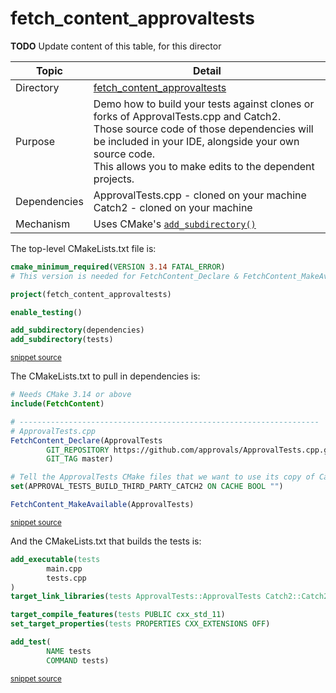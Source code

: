 <!--
GENERATED FILE - DO NOT EDIT
This file was generated by [MarkdownSnippets](https://github.com/SimonCropp/MarkdownSnippets).
Source File: /fetch_content_approvaltests/mdsource/README.source.md
To change this file edit the source file and then execute ./run_markdown_templates.sh.
-->

# fetch_content_approvaltests

 <!-- include: fetch_content_approvaltests. path: /fetch_content_approvaltests/mdsource/fetch_content_approvaltests.include.md -->
**TODO** Update content of this table, for this director

| Topic        | Detail                                                       |
| ------------ | ------------------------------------------------------------ |
| Directory    | [fetch_content_approvaltests](/fetch_content_approvaltests/)                        |
| Purpose      | Demo how to build your tests against clones or forks of ApprovalTests.cpp and Catch2.<br />Those source code of those dependencies will be included in your IDE, alongside your own source code.<br />This allows you to make edits to the dependent projects. |
| Dependencies | ApprovalTests.cpp - cloned on your machine<br />Catch2 - cloned on your machine |
| Mechanism    | Uses CMake's [`add_subdirectory()`](https://cmake.org/cmake/help/latest/command/add_subdirectory.html) |
 <!-- end include: fetch_content_approvaltests. path: /fetch_content_approvaltests/mdsource/fetch_content_approvaltests.include.md -->

The top-level CMakeLists.txt file is:

 <!-- include: inc_fetch_content_approvaltests_cmakelists. path: /fetch_content_approvaltests/mdsource/inc_fetch_content_approvaltests_cmakelists.include.md -->

```cmake
cmake_minimum_required(VERSION 3.14 FATAL_ERROR)
# This version is needed for FetchContent_Declare & FetchContent_MakeAvailable

project(fetch_content_approvaltests)

enable_testing()

add_subdirectory(dependencies)
add_subdirectory(tests)
```
<sup><a href='https://github.com/claremacrae/ApprovalTests.cpp.CMakeSamples/blob/master/./fetch_content_approvaltests/CMakeLists.txt' title='File snippet was copied from'>snippet source</a></sup>
 <!-- end include: inc_fetch_content_approvaltests_cmakelists. path: /fetch_content_approvaltests/mdsource/inc_fetch_content_approvaltests_cmakelists.include.md -->

The CMakeLists.txt to pull in dependencies is:

 <!-- include: inc_fetch_content_approvaltests_dependencies_cmakelists. path: /fetch_content_approvaltests/mdsource/inc_fetch_content_approvaltests_dependencies_cmakelists.include.md -->

```cmake
# Needs CMake 3.14 or above
include(FetchContent)

# -------------------------------------------------------------------
# ApprovalTests.cpp
FetchContent_Declare(ApprovalTests
        GIT_REPOSITORY https://github.com/approvals/ApprovalTests.cpp.git
        GIT_TAG master)

# Tell the ApprovalTests CMake files that we want to use its copy of Catch2:
set(APPROVAL_TESTS_BUILD_THIRD_PARTY_CATCH2 ON CACHE BOOL "")

FetchContent_MakeAvailable(ApprovalTests)
```
<sup><a href='https://github.com/claremacrae/ApprovalTests.cpp.CMakeSamples/blob/master/./fetch_content_approvaltests/dependencies/CMakeLists.txt' title='File snippet was copied from'>snippet source</a></sup>
 <!-- end include: inc_fetch_content_approvaltests_dependencies_cmakelists. path: /fetch_content_approvaltests/mdsource/inc_fetch_content_approvaltests_dependencies_cmakelists.include.md -->

And the CMakeLists.txt that builds the tests is:

 <!-- include: inc_fetch_content_approvaltests_tests_cmakelists. path: /fetch_content_approvaltests/mdsource/inc_fetch_content_approvaltests_tests_cmakelists.include.md -->

```cmake
add_executable(tests
        main.cpp
        tests.cpp
)
target_link_libraries(tests ApprovalTests::ApprovalTests Catch2::Catch2)

target_compile_features(tests PUBLIC cxx_std_11)
set_target_properties(tests PROPERTIES CXX_EXTENSIONS OFF)

add_test(
        NAME tests
        COMMAND tests)
```
<sup><a href='https://github.com/claremacrae/ApprovalTests.cpp.CMakeSamples/blob/master/./fetch_content_approvaltests/tests/CMakeLists.txt' title='File snippet was copied from'>snippet source</a></sup>
 <!-- end include: inc_fetch_content_approvaltests_tests_cmakelists. path: /fetch_content_approvaltests/mdsource/inc_fetch_content_approvaltests_tests_cmakelists.include.md -->

